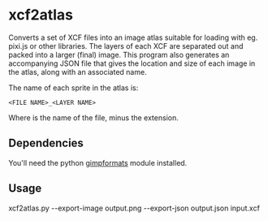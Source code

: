# xcf2atlas

Converts a set of XCF files into an image atlas suitable for loading with eg. pixi.js or other libraries. The layers of each XCF are separated out and packed into a larger (final) image. This program also generates an accompanying JSON file that gives the location and size of each image in the atlas, along with an associated name.

The name of each sprite in the atlas is:

    <FILE NAME>_<LAYER NAME>

Where <FILE NAME> is the name of the file, minus the extension.

## Dependencies

You'll need the python [gimpformats](https://pypi.org/project/gimpformats/) module installed.

## Usage

xcf2atlas.py --export-image output.png --export-json output.json input.xcf
